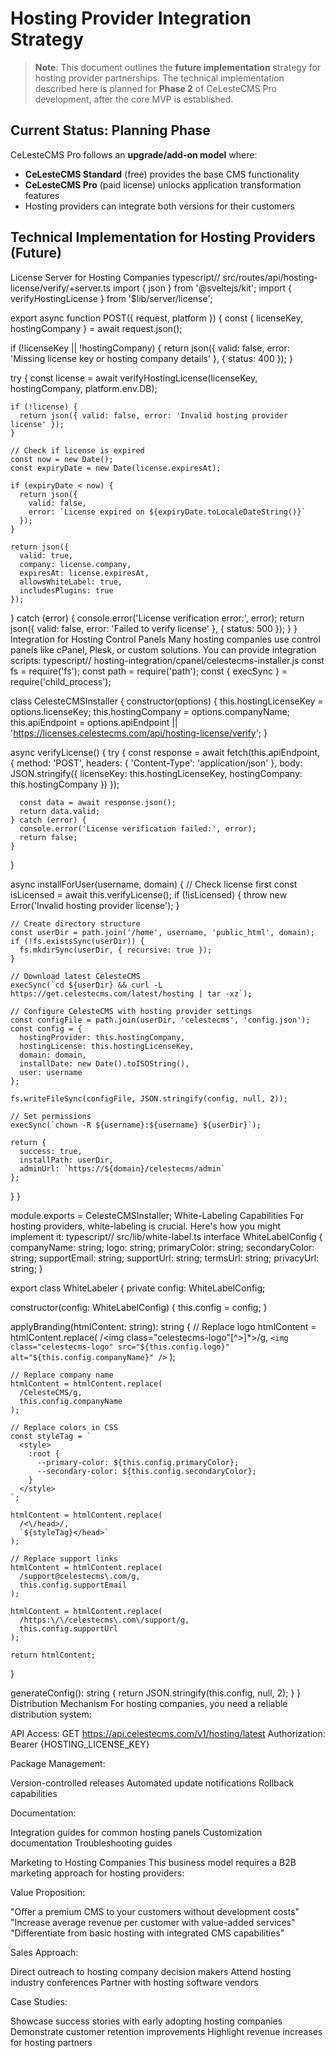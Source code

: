 # Hosting Provider Integration Strategy

> **Note**: This document outlines the **future implementation** strategy for hosting provider partnerships. The technical implementation described here is planned for **Phase 2** of CeLesteCMS Pro development, after the core MVP is established.

## Current Status: Planning Phase

CeLesteCMS Pro follows an **upgrade/add-on model** where:
- **CeLesteCMS Standard** (free) provides the base CMS functionality  
- **CeLesteCMS Pro** (paid license) unlocks application transformation features
- Hosting providers can integrate both versions for their customers

## Technical Implementation for Hosting Providers (Future)
License Server for Hosting Companies
typescript// src/routes/api/hosting-license/verify/+server.ts
import { json } from '@sveltejs/kit';
import { verifyHostingLicense } from '$lib/server/license';

export async function POST({ request, platform }) {
  const { licenseKey, hostingCompany } = await request.json();
  
  if (!licenseKey || !hostingCompany) {
    return json({ valid: false, error: 'Missing license key or hosting company details' }, { status: 400 });
  }
  
  try {
    const license = await verifyHostingLicense(licenseKey, hostingCompany, platform.env.DB);
    
    if (!license) {
      return json({ valid: false, error: 'Invalid hosting provider license' });
    }
    
    // Check if license is expired
    const now = new Date();
    const expiryDate = new Date(license.expiresAt);
    
    if (expiryDate < now) {
      return json({ 
        valid: false, 
        error: `License expired on ${expiryDate.toLocaleDateString()}`
      });
    }
    
    return json({ 
      valid: true, 
      company: license.company,
      expiresAt: license.expiresAt,
      allowsWhiteLabel: true,
      includesPlugins: true
    });
  } catch (error) {
    console.error('License verification error:', error);
    return json({ valid: false, error: 'Failed to verify license' }, { status: 500 });
  }
}
Integration for Hosting Control Panels
Many hosting companies use control panels like cPanel, Plesk, or custom solutions. You can provide integration scripts:
typescript// hosting-integration/cpanel/celestecms-installer.js
const fs = require('fs');
const path = require('path');
const { execSync } = require('child_process');

class CelesteCMSInstaller {
  constructor(options) {
    this.hostingLicenseKey = options.licenseKey;
    this.hostingCompany = options.companyName;
    this.apiEndpoint = options.apiEndpoint || 'https://licenses.celestecms.com/api/hosting-license/verify';
  }
  
  async verifyLicense() {
    try {
      const response = await fetch(this.apiEndpoint, {
        method: 'POST',
        headers: {
          'Content-Type': 'application/json'
        },
        body: JSON.stringify({
          licenseKey: this.hostingLicenseKey,
          hostingCompany: this.hostingCompany
        })
      });
      
      const data = await response.json();
      return data.valid;
    } catch (error) {
      console.error('License verification failed:', error);
      return false;
    }
  }
  
  async installForUser(username, domain) {
    // Check license first
    const isLicensed = await this.verifyLicense();
    if (!isLicensed) {
      throw new Error('Invalid hosting provider license');
    }
    
    // Create directory structure
    const userDir = path.join('/home', username, 'public_html', domain);
    if (!fs.existsSync(userDir)) {
      fs.mkdirSync(userDir, { recursive: true });
    }
    
    // Download latest CelesteCMS
    execSync(`cd ${userDir} && curl -L https://get.celestecms.com/latest/hosting | tar -xz`);
    
    // Configure CelesteCMS with hosting provider settings
    const configFile = path.join(userDir, 'celestecms', 'config.json');
    const config = {
      hostingProvider: this.hostingCompany,
      hostingLicense: this.hostingLicenseKey,
      domain: domain,
      installDate: new Date().toISOString(),
      user: username
    };
    
    fs.writeFileSync(configFile, JSON.stringify(config, null, 2));
    
    // Set permissions
    execSync(`chown -R ${username}:${username} ${userDir}`);
    
    return {
      success: true,
      installPath: userDir,
      adminUrl: `https://${domain}/celestecms/admin`
    };
  }
}

module.exports = CelesteCMSInstaller;
White-Labeling Capabilities
For hosting providers, white-labeling is crucial. Here's how you might implement it:
typescript// src/lib/white-label.ts
interface WhiteLabelConfig {
  companyName: string;
  logo: string;
  primaryColor: string;
  secondaryColor: string;
  supportEmail: string;
  supportUrl: string;
  termsUrl: string;
  privacyUrl: string;
}

export class WhiteLabeler {
  private config: WhiteLabelConfig;
  
  constructor(config: WhiteLabelConfig) {
    this.config = config;
  }
  
  applyBranding(htmlContent: string): string {
    // Replace logo
    htmlContent = htmlContent.replace(
      /<img class="celestecms-logo"[^>]*>/g,
      `<img class="celestecms-logo" src="${this.config.logo}" alt="${this.config.companyName}" />`
    );
    
    // Replace company name
    htmlContent = htmlContent.replace(
      /CelesteCMS/g,
      this.config.companyName
    );
    
    // Replace colors in CSS
    const styleTag = `
      <style>
        :root {
          --primary-color: ${this.config.primaryColor};
          --secondary-color: ${this.config.secondaryColor};
        }
      </style>
    `;
    
    htmlContent = htmlContent.replace(
      /<\/head>/,
      `${styleTag}</head>`
    );
    
    // Replace support links
    htmlContent = htmlContent.replace(
      /support@celestecms\.com/g,
      this.config.supportEmail
    );
    
    htmlContent = htmlContent.replace(
      /https:\/\/celestecms\.com\/support/g,
      this.config.supportUrl
    );
    
    return htmlContent;
  }
  
  generateConfig(): string {
    return JSON.stringify(this.config, null, 2);
  }
}
Distribution Mechanism
For hosting companies, you need a reliable distribution system:

API Access:
GET https://api.celestecms.com/v1/hosting/latest
Authorization: Bearer {HOSTING_LICENSE_KEY}

Package Management:

Version-controlled releases
Automated update notifications
Rollback capabilities


Documentation:

Integration guides for common hosting panels
Customization documentation
Troubleshooting guides



Marketing to Hosting Companies
This business model requires a B2B marketing approach for hosting providers:

Value Proposition:

"Offer a premium CMS to your customers without development costs"
"Increase average revenue per customer with value-added services"
"Differentiate from basic hosting with integrated CMS capabilities"


Sales Approach:

Direct outreach to hosting company decision makers
Attend hosting industry conferences
Partner with hosting software vendors


Case Studies:

Showcase success stories with early adopting hosting companies
Demonstrate customer retention improvements
Highlight revenue increases for hosting partners